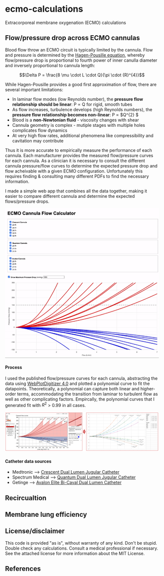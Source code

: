 # ecmo-calculations
Extracorporeal membrane oxygenation (ECMO) calculations

## Flow/pressure drop across ECMO cannulas
Blood flow throw an ECMO circuit is typically limited by the cannula. Flow and pressure is determined by the [Hagen-Pousille equation](https://en.wikipedia.org/wiki/Hagen%E2%80%93Poiseuille_equation), whereby flow/pressure drop is proportional to fourth power of inner canulla diameter and inversely proportional to cannula length:

```math
\Delta P = \frac{8 \mu \cdot L \cdot Q}{\pi \cdot {R}^{4}}
```

While Hagen-Pousille provides a good first approximation of flow, there are several important limitations:
* In laminar flow modes (low Reynolds number), the **pressure flow relationship should be linear**: P ∝ Q for rigid, smooth tubes
* As flow increases, turbulence develops (high Reynolds numbers), the **pressure flow relationship becomes non-linear**: P ∝ $Q^{2} $
* Blood is a **non-Newtonian fluid** - viscosity changes with shear
* Cannula geometry is complex - mutiple stages with multiple holes complicates flow dynamics
* At very high flow rates, additional phenomena like compressibility and cavitation may contribute

Thus it is more accurate to empirically measure the performance of each cannula. Each manufacturer provides the measured flow/pressure curves for each cannula. As a clinician it is necessary to consult the different cannula pressure/flow curves to determine the expected pressure drop and flow acheivable with a given ECMO configuration. Unfortunately this requires finding & consulting many different PDFs to find the necessary information.

I made a simple web app that combines all the data together, making it easier to compare different cannula and determine the expected flows/pressure drops.

![](https://github.com/nickmmark/ecmo-calculations/blob/main/ECMO_cannula_calculator_v1_demo.gif)


#### Process
I used the published flow/pressure curves for each cannula, abstracting the data using [WebPlotDigitizer 4.0](https://apps.automeris.io/wpd4/) and plotted a polynomial curve to fit the datapoints. Theoretically, a polynomial can capture both linear and higher-order terms, accommodating the transition from laminar to turbulent flow as well as other complicating factors. Empircally, the polynomial curves that I generated fit with $R^{2}$ > 0.99 in all cases.

![Data abstraction process](https://github.com/nickmmark/ecmo-calculations/blob/main/ECMO_cannula_flow.png)


#### Catheter data sources
* Medtronic --> [Crescent Dual Lumen Jugular Catheter](https://europe.medtronic.com/xd-en/healthcare-professionals/products/cardiovascular/extracorporeal-life-support/crescent-jugular-dual-lumen-catheter.html)
* Spectrum Medical --> [Quantum Dual Lumen Jugular Catheter](https://www.spectrummedical.com/en-us/quantum-perfusion-technologies/quantum-sterile-technologies-us/cannulas-us/dual-lumen-rv-to-pa-cannula)
* Getinge --> [Avalon Elite Bi-Caval Dual Lumen Catheter](https://www.getinge.com/int/products/avalon-elite-catheter/?tab=2)



## Recircualtion


## Membrane lung efficiency


## License/disclaimer
This code is provided "as is", without warranty of any kind. Don't be stupid. Double check any calculations. Consult a medical professional if necessary. See the attached license for more information about the MIT License.

## References

